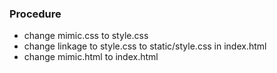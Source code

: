 ### Procedure
- change mimic.css to style.css
- change linkage to style.css to static/style.css in index.html
- change mimic.html to index.html
